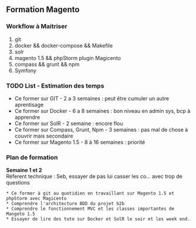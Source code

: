 ## Formation Magento


### Workflow à Maitriser

1. git
2. docker && docker-compose && Makefile
3. solr
4. magento 1.5 && phpStorm plugin Magicento
5. compass && grunt && npm
6. Symfony



###  TODO List - Estimation des temps

- Ce former sur GIT  -  2 a 3 semaines : peut être cumuler un autre aprentisage
- Ce former sur Docker  - 6 a 8 semaines : bon niveau en admin sys, bcp à apprendre
- Ce former sur SolR - 2 semaine : encore flou
- Ce former sur Compass, Grunt, Npm - 3 semaines : pas mal de chose à couvrir mais secondaire
- Ce former sur Magento 1.5 - 8 à 16 semaines : priorité


### Plan de formation


__Semaine 1 et 2__        
Réferent technique : Seb, essayer de pas lui casser les co... avec trop de questions

	* Ce former à git au quotidien en travaillant sur Magento 1.5 et phpStorm avec Magicento
	* Comprendre l'architecture BDD du projet b2b
	* Comprendre le fonctionnement MVC et les classes importantes de Mangeto 1.5
	* Essayer de lire des tuto sur Docker et SolR le soir et les week end.

